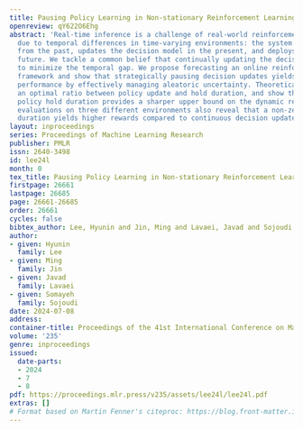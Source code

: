 ```yaml
---
title: Pausing Policy Learning in Non-stationary Reinforcement Learning
openreview: qY622O6Ehg
abstract: 'Real-time inference is a challenge of real-world reinforcement learning
  due to temporal differences in time-varying environments: the system collects data
  from the past, updates the decision model in the present, and deploys it in the
  future. We tackle a common belief that continually updating the decision is optimal
  to minimize the temporal gap. We propose forecasting an online reinforcement learning
  framework and show that strategically pausing decision updates yields better overall
  performance by effectively managing aleatoric uncertainty. Theoretically, we compute
  an optimal ratio between policy update and hold duration, and show that a non-zero
  policy hold duration provides a sharper upper bound on the dynamic regret. Our experimental
  evaluations on three different environments also reveal that a non-zero policy hold
  duration yields higher rewards compared to continuous decision updates.'
layout: inproceedings
series: Proceedings of Machine Learning Research
publisher: PMLR
issn: 2640-3498
id: lee24l
month: 0
tex_title: Pausing Policy Learning in Non-stationary Reinforcement Learning
firstpage: 26661
lastpage: 26685
page: 26661-26685
order: 26661
cycles: false
bibtex_author: Lee, Hyunin and Jin, Ming and Lavaei, Javad and Sojoudi, Somayeh
author:
- given: Hyunin
  family: Lee
- given: Ming
  family: Jin
- given: Javad
  family: Lavaei
- given: Somayeh
  family: Sojoudi
date: 2024-07-08
address:
container-title: Proceedings of the 41st International Conference on Machine Learning
volume: '235'
genre: inproceedings
issued:
  date-parts:
  - 2024
  - 7
  - 8
pdf: https://proceedings.mlr.press/v235/assets/lee24l/lee24l.pdf
extras: []
# Format based on Martin Fenner's citeproc: https://blog.front-matter.io/posts/citeproc-yaml-for-bibliographies/
---
```

